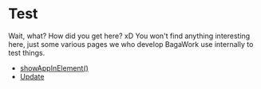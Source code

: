 # Test
Wait, what? How did you get here? xD You won't find anything interesting here, just some various pages we who develop BagaWork use internally to test things.

* [showAppInElement()](./show-app-in-element/)
* [Update](./update/)